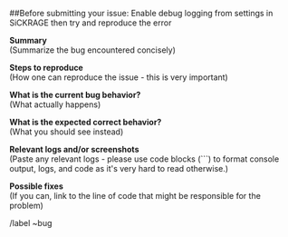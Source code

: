 ##Before submitting your issue:
Enable debug logging from settings in SiCKRAGE then try and reproduce the error

**Summary**  
(Summarize the bug encountered concisely)


**Steps to reproduce**  
(How one can reproduce the issue - this is very important)


**What is the current bug behavior?**  
(What actually happens)


**What is the expected correct behavior?**  
(What you should see instead)


**Relevant logs and/or screenshots**  
(Paste any relevant logs - please use code blocks (```) to format console output,
logs, and code as it's very hard to read otherwise.)


**Possible fixes**  
(If you can, link to the line of code that might be responsible for the problem)

/label ~bug